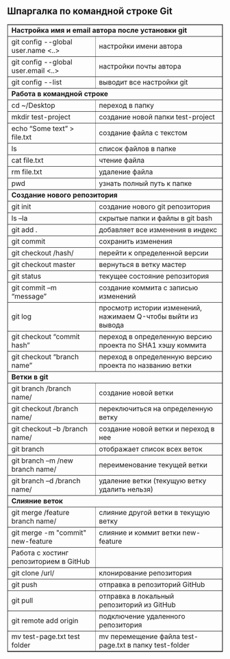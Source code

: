 <h2>Шпаргалка по командной строке Git</h2>

<table border="1">
  <tr>
    <td  colspan="2">
      <b>Настройка имя и email автора после установки git</b>
    </td>
  </tr>
  <!--  -->
  <tr>
    <td>git config --global user.name <..></td>
    <td>настройки имени автора</td>
  </tr>
  <!--  -->
  <tr>
    <td>git config --global user.email <..></td>
    <td>настройки почты автора</td>
  </tr>
  <!--  -->
  <tr>
    <td>git config --list</td>
    <td>выводит все настройки git</td>
  </tr>
  <!--  -->
  <tr>
    <td  colspan="2">
      <b>Работа в командной строке</b>
    </td>
  </tr>
  <!--  -->
  <tr>
    <td>cd ~/Desktop</td>
    <td>переход в папку</td>
  </tr>
  <!--  -->
  <tr>
    <td>mkdir test-project</td>
    <td>создание новой папки test-project</td>
  </tr>
  <!--  -->
  <tr>
    <td>echo “Some text” > file.txt</td>
    <td>создание файла с текстом</td>
  </tr>
  <!--  -->
  <tr>
    <td>ls</td>
    <td>список файлов в папке</td>
  </tr>
  <!--  -->
  <tr>
    <td>cat file.txt</td>
    <td>чтение файла</td>
  </tr>
  <!--  -->
  <tr>
    <td>rm file.txt</td>
    <td>удаление файла</td>
  </tr>
  <!--  -->
  <tr>
    <td>pwd</td>
    <td>узнать полный путь к папке</td>
  </tr>
  <!--  -->
  <tr>
    <td  colspan="2">
      <b>Создание нового репозитория</b>
    </td>
  </tr>
  <!--  -->
  <tr>
    <td>git init</td>
    <td>создание нового git репозитория</td>
  </tr>
  <!--  -->
  <tr>
    <td>ls –la</td>
    <td>скрытые папки и файлы в git bash </td>
  </tr>
  <!--  -->
  <tr>
    <td>git add .</td>
    <td>добавляет все изменения в индекс</td>
  </tr>
  <!--  -->
  <tr>
    <td>git commit </td>
    <td>сохранить изменения</td>
  </tr>
  <!--  -->
  <tr>
    <td>git checkout /hash/</td>
    <td>перейти к определенной версии</td>
  </tr>
  <!--  -->
  <tr>
    <td>git checkout master</td>
    <td>вернуться в ветку мастер</td>
  </tr>
  <!--  -->
  <tr>
    <td>git status</td>
    <td>текущее состояние репозитория</td>
  </tr>
  <!--  -->
  <tr>
    <td>git commit –m “message” </td>
    <td>создание коммита с записью изменений</td>
  </tr>
  <!--  -->
  <tr>
    <td>git log</td>
    <td>просмотр истории изменений, нажимаем Q-чтобы выйти из вывода</td>
  </tr>
  <!--  -->
  <tr>
    <td>git checkout “commit hash”</td>
    <td>переход в определенную версию проекта по SHA1 хэшу коммита</td>
  </tr>
  <!--  -->
  <tr>
    <td>git checkout “branch name”</td>
    <td>переход в определенную версию проекта по названию ветки</td>
  </tr>
  <!--  -->
  <tr>
    <td colspan="2">
      <b>Ветки в git</b>
    </td>
  </tr>
  <!--  -->
  <tr>
    <td>git branch /branch name/</td>
    <td>создание новой ветки</td>
  </tr>
  <!--  -->
  <tr>
    <td>git checkout /branch name/</td>
    <td>переключиться на определенную ветку</td>
  </tr>
  <!--  -->
  <tr>
    <td>git checkout –b /branch name/</td>
    <td>создание новой ветки и переход в нее</td>
  </tr>
  <!--  -->
  <tr>
    <td>git branch</td>
    <td>отображает список всех веток</td>
  </tr>
  <!--  -->
  <tr>
    <td>git branch –m /new branch name/</td>
    <td>переименование текущей ветки</td>
  </tr>
  <!--  -->
  <tr>
    <td>git branch –d /branch name/</td>
    <td>удаление ветки (текущую ветку удалить нельзя)</td>
  </tr>
  <!--  -->
  <tr>
    <td colspan="2">
     <b> Слияние веток</b>
    </td>
  </tr>
  <!--  -->
  <tr>
    <td>git merge /feature branch name/</td>
    <td>слияние другой ветки в текущую ветку</td>
  </tr>
  <!--  -->
  <tr>
    <td>git merge -m "commit" new-feature</td>
    <td>слияние и коммит ветки new-feature </td>
  </tr>
  <!--  -->
  <tr>
    <td>Работа с хостинг репозиторием в GitHub</td>
  </tr>
  <!--  -->
  <tr>
    <td>git clone /url/</td>
    <td>клонирование репозитория</td>
  </tr>
  <!--  -->
  <tr>
    <td>git push</td>
    <td>отправка в репозиторий GitHub</td>
  </tr>
  <!--  -->
  <tr>
    <td>git pull</td>
    <td>отправка в локальный репозиторий из GitHub</td>
  </tr>
  <!--  -->
      <tr>
    <td>git remote add origin <url></td>
    <td>подключение удаленного репозитория</td>
  </tr>
  <!--  -->
      <tr>
    <td>mv test-page.txt test folder</td>
    <td>mv перемещение файла test-page.txt в папку test-folder</td>
  </tr>
  <!--  -->
</table>











